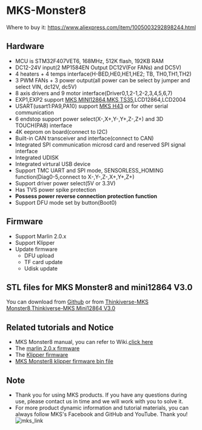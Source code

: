 # MKS-Monster8
  Where to buy it: https://www.aliexpress.com/item/1005003292898244.html
  
## Hardware
  - MCU is STM32F407VET6, 168MHz, 512K flash, 192KB RAM
  - DC12-24V input(2 MP1584EN Output DC12V(For FANs) and DC5V)
  - 4 heaters + 4 temps interface(H-BED,HE0,HE1,HE2; TB, TH0,TH1,TH2)
  - 3 PWM FANs + 3 power output(all power can be select by jumper and select VIN, dc12V, dc5V)
  - 8 axis drivers and 9 motor interface(Driver0,1,2-1,2-2,3,4,5,6,7)
  - EXP1,EXP2 support [MKS MINI12864](https://makerbase.aliexpress.com/store/group/LCD/1047297_516922172.html),[MKS TS35](https://www.aliexpress.com/item/1005001446396197.html),LCD12864,LCD2004
  - USART(usart1:PA9,PA10) support [MKS H43](https://www.aliexpress.com/item/1005002008179262.html) or for other serial communication
  - 6 endstop support power select(X-,X+,Y-,Y+,Z-,Z+) and 3D TOUCH(PA8) interface
  - 4K eeprom on board(connect to I2C)
  - Built-in CAN transceiver and interface(connect to CAN)
  - Integrated SPI communication microsd card and reserved SPI signal interface 
  - Integrated UDISK
  - Integrated virtural USB device
  - Support TMC UART and SPI mode, SENSORLESS_HOMING function(Diag0-5,connect to X-,Y-,Z-,X+,Y+,Z+)
  - Support driver power select(5V or 3.3V)
  - Has TVS power spike protection
  - **Possess power reverse connection protection function**
  - Support DFU mode set by button(Boot0)

## Firmware
  - Support Marlin 2.0.x
  - Support Klipper
  - Update firmware
    - DFU upload
	- TF card update
	- Udisk update

## STL files for MKS Monster8 and mini12864 V3.0
You can download from [Github](https://github.com/makerbase-mks/MKS-Monster8/tree/main/STL) or from [Thinkiverse-MKS Monster8](https://www.thingiverse.com/thing:4977292
),[Thinkiverse-MKS Mini12864 V3.0](https://www.thingiverse.com/thing:4918948)
## Related tutorials and Notice
  - MKS Monster8 manual, you can refer to Wiki.[click here](https://github.com/makerbase-mks/MKS-Monster8/wiki)
  - The [marlin 2.0.x firmware](https://github.com/MarlinFirmware/Marlin/tree/bugfix-2.0.x)
  - The [Klipper firmware](https://github.com/KevinOConnor/klipper)
  - [MKS Monster8 klipper firmware bin file](https://github.com/makerbase-mks/Klipper-for-MKS-Boards/tree/main/MKS%20Monster8)

## Note
- Thank you for using MKS products. If you have any questions during use, please contact us in time and we will work with you to solve it.
- For more product dynamic information and tutorial materials, you can always follow MKS's Facebook and GitHub and YouTube. Thank you!
![mks_link](https://user-images.githubusercontent.com/12979070/149611624-5dee1722-9d35-4636-b23b-3d306bc16d5a.png)

